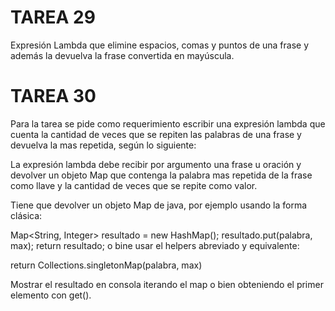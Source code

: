 # TAREA 29 
Expresión Lambda que elimine espacios, comas y puntos de una frase y además la devuelva la frase convertida en mayúscula.

# TAREA 30
Para la tarea se pide como requerimiento escribir una expresión lambda que cuenta la cantidad de veces que se repiten las palabras de una frase y devuelva la mas repetida, según lo siguiente:

La expresión lambda debe recibir por argumento una frase u oración y devolver un objeto Map que contenga la palabra mas repetida de la frase como llave y la cantidad de veces que se repite como valor.

Tiene que devolver un objeto Map de java, por ejemplo usando la forma clásica:

Map<String, Integer> resultado = new HashMap();
resultado.put(palabra, max);
return resultado;
o bine usar el helpers abreviado y equivalente:

return Collections.singletonMap(palabra, max)

Mostrar el resultado en consola iterando el map o bien obteniendo el primer elemento con get().

